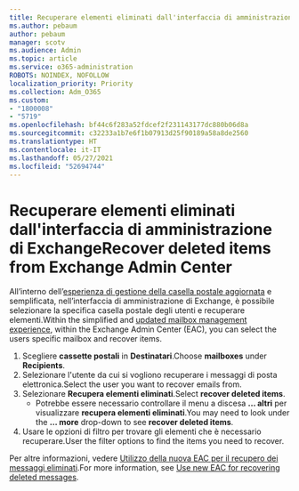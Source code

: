 ```yaml
---
title: Recuperare elementi eliminati dall'interfaccia di amministrazione di Exchange
ms.author: pebaum
author: pebaum
manager: scotv
ms.audience: Admin
ms.topic: article
ms.service: o365-administration
ROBOTS: NOINDEX, NOFOLLOW
localization_priority: Priority
ms.collection: Adm_O365
ms.custom:
- "1800008"
- "5719"
ms.openlocfilehash: bf44c6f283a52fdcef2f231143177dc880b06d8a
ms.sourcegitcommit: c32233a1b7e6f1b07913d25f90189a58a8de2560
ms.translationtype: HT
ms.contentlocale: it-IT
ms.lasthandoff: 05/27/2021
ms.locfileid: "52694744"
---
```

# <a name="recover-deleted-items-from-exchange-admin-center"></a><span data-ttu-id="b8544-102">Recuperare elementi eliminati dall'interfaccia di amministrazione di Exchange</span><span class="sxs-lookup"><span data-stu-id="b8544-102">Recover deleted items from Exchange Admin Center</span></span>

<span data-ttu-id="b8544-103">All’interno dell’[esperienza di gestione della casella postale aggiornata](https://admin.exchange.microsoft.com/#/mailboxes) e semplificata, nell’interfaccia di amministrazione di Exchange, è possibile selezionare la specifica casella postale degli utenti e recuperare elementi.</span><span class="sxs-lookup"><span data-stu-id="b8544-103">Within the simplified and [updated mailbox management experience](https://admin.exchange.microsoft.com/#/mailboxes), within the Exchange Admin Center (EAC), you can select the users specific mailbox and recover items.</span></span>

1. <span data-ttu-id="b8544-104">Scegliere **cassette postali** in **Destinatari**.</span><span class="sxs-lookup"><span data-stu-id="b8544-104">Choose **mailboxes** under **Recipients**.</span></span>
2. <span data-ttu-id="b8544-105">Selezionare l'utente da cui si vogliono recuperare i messaggi di posta elettronica.</span><span class="sxs-lookup"><span data-stu-id="b8544-105">Select the user you want to recover emails from.</span></span>
3. <span data-ttu-id="b8544-106">Selezionare **Recupera elementi eliminati**.</span><span class="sxs-lookup"><span data-stu-id="b8544-106">Select **recover deleted items**.</span></span>
    - <span data-ttu-id="b8544-107">Potrebbe essere necessario controllare il menu a discesa **... altri** per visualizzare **recupera elementi eliminati**.</span><span class="sxs-lookup"><span data-stu-id="b8544-107">You may need to look under the **… more** drop-down to see **recover deleted items**.</span></span>
4. <span data-ttu-id="b8544-108">Usare le opzioni di filtro per trovare gli elementi che è necessario recuperare.</span><span class="sxs-lookup"><span data-stu-id="b8544-108">User the filter options to find the items you need to recover.</span></span>

<span data-ttu-id="b8544-109">Per altre informazioni, vedere [Utilizzo della nuova EAC per il recupero dei messaggi eliminati](/exchange/recipients-in-exchange-online/manage-user-mailboxes/recover-deleted-messages#use-new-eac-for-recovering-deleted-messages).</span><span class="sxs-lookup"><span data-stu-id="b8544-109">For more information, see [Use new EAC for recovering deleted messages](/exchange/recipients-in-exchange-online/manage-user-mailboxes/recover-deleted-messages#use-new-eac-for-recovering-deleted-messages).</span></span>
